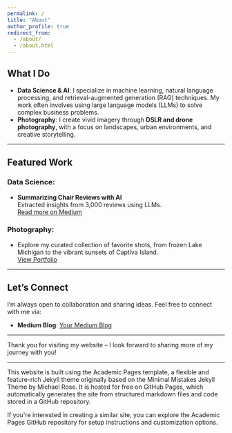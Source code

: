 ```yaml
---
permalink: /
title: "About"
author_profile: true
redirect_from: 
  - /about/
  - /about.html
---
```



## **What I Do**
- **Data Science & AI**: I specialize in machine learning, natural language processing, and retrieval-augmented generation (RAG) techniques. My work often involves using large language models (LLMs) to solve complex business problems.
- **Photography**: I create vivid imagery through **DSLR and drone photography**, with a focus on landscapes, urban environments, and creative storytelling.

---
## **Featured Work**
### Data Science:
- **Summarizing Chair Reviews with AI**  
  Extracted insights from 3,000 reviews using LLMs.  
  [Read more on Medium](https://medium.com/@stephensaidso/how-i-used-ai-to-summarize-3-000-chair-reviews-in-minutes-a83768af984d)

### Photography:
- Explore my curated collection of favorite shots, from frozen Lake Michigan to the vibrant sunsets of Captiva Island.  
  [View Portfolio](../photography/)

---

## **Let’s Connect**
I’m always open to collaboration and sharing ideas. Feel free to connect with me via:
<!-- - **LinkedIn**: [Your LinkedIn Profile](#) -->
<!-- - **GitHub**: [Your GitHub Profile](#) -->
- **Medium Blog**: [Your Medium Blog](https://medium.com/@stephensaidso)

---

Thank you for visiting my website – I look forward to sharing more of my journey with you!

---

This website is built using the Academic Pages template, a flexible and feature-rich Jekyll theme originally based on the Minimal Mistakes Jekyll Theme by Michael Rose. It is hosted for free on GitHub Pages, which automatically generates the site from structured markdown files and code stored in a GitHub repository.

If you're interested in creating a similar site, you can explore the Academic Pages GitHub repository for setup instructions and customization options.

